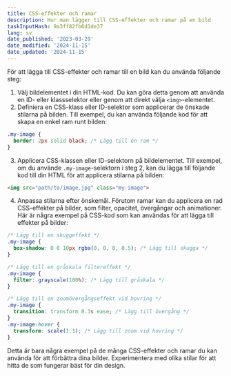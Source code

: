 ```yaml
---
title: CSS-effekter och ramar
description: Hur man lägger till CSS-effekter och ramar på en bild
taskInputHash: 9a3ff82fb6d1de37
lang: sv
date_published: '2023-03-29'
date_modified: '2024-11-15'
date_updated: '2024-11-15'
---
```

För att lägga till CSS-effekter och ramar till en bild kan du använda följande steg:  
1. Välj bildelementet i din HTML-kod. Du kan göra detta genom att använda en ID- eller klassselektor eller genom att direkt välja `<img>`-elementet.  
2. Definiera en CSS-klass eller ID-selektor som applicerar de önskade stilarna på bilden. Till exempel, du kan använda följande kod för att skapa en enkel ram runt bilden:

```css
.my-image {
  border: 2px solid black; /* Lägg till en ram */
}
```

3. Applicera CSS-klassen eller ID-selektorn på bildelementet. Till exempel, om du använde `.my-image`-selektorn i steg 2, kan du lägga till följande kod till din HTML för att applicera stilarna på bilden:

```html
<img src="path/to/image.jpg" class="my-image">
```

4. Anpassa stilarna efter önskemål. Förutom ramar kan du applicera en rad CSS-effekter på bilder, som filter, opacitet, övergångar och animationer. Här är några exempel på CSS-kod som kan användas för att lägga till effekter på bilder:

```css
/* Lägg till en skuggeffekt */
.my-image {
  box-shadow: 0 0 10px rgba(0, 0, 0, 0.5); /* Lägg till skugga */
}

/* Lägg till en gråskala filtereffekt */
.my-image {
  filter: grayscale(100%); /* Lägg till gråskala */
}

/* Lägg till en zoomövergångseffekt vid hovring */
.my-image {
  transition: transform 0.3s ease; /* Lägg till övergång */
}
.my-image:hover {
  transform: scale(1.1); /* Lägg till zoom vid hovring */
}
```

Detta är bara några exempel på de många CSS-effekter och ramar du kan använda för att förbättra dina bilder. Experimentera med olika stilar för att hitta de som fungerar bäst för din design.
